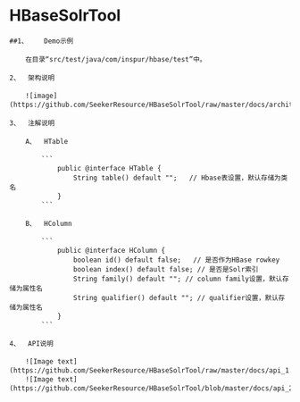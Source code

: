 HBaseSolrTool
=============

	
	##1、	Demo示例
		
		在目录“src/test/java/com/inspur/hbase/test”中。
	
	2、	架构说明
	
		![image](https://github.com/SeekerResource/HBaseSolrTool/raw/master/docs/architecture.png)
	
	3、	注解说明
	
		A、	HTable
		
			```
				public @interface HTable {									   
					String table() default "";   // Hbase表设置，默认存储为类名    
				}															   
			```
		
		B、	HColumn
		
			```
				public @interface HColumn {										      
					boolean id() default false;   // 是否作为HBase rowkey			  
					boolean index() default false; // 是否是Solr索引					  
					String family() default ""; // column family设置，默认存储为属性名    
					String qualifier() default ""; // qualifier设置，默认存储为属性名      
				} 																	  
			```
	
	4、	API说明
		
		![Image text](https://github.com/SeekerResource/HBaseSolrTool/raw/master/docs/api_1.png)
		![Image text](https://github.com/SeekerResource/HBaseSolrTool/blob/master/docs/api_2.png)
			
		
